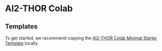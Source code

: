 # AI2-THOR Colab

## Templates

To get started, we recommend copying the [AI2-THOR Colab Minimal Starter Template](https://colab.research.google.com/drive/1VyvpUahrlakrlwebuuFZl73ioqCuVF33?usp=sharing) locally.
